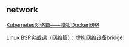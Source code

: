 
## network
[Kubernetes网络篇——模拟Docker网络](https://morningspace.github.io/tech/k8s-net-mimic-docker/)  

[Linux BSP实战课（网络篇）：虚拟网络设备bridge](https://mp.weixin.qq.com/s/PLh176AIC2U5ZKjKNbpZ8A)  


